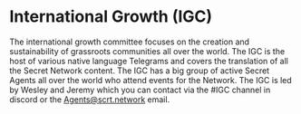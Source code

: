 # International Growth (IGC)

The international growth committee focuses on the creation and sustainability of grassroots communities all over the world. The IGC is the host of various native language Telegrams and covers the translation of all the Secret Network content. The IGC has a big group of active Secret Agents all over the world who attend events for the Network. The IGC is led by Wesley and Jeremy which you can contact via the #IGC channel in discord or the Agents@scrt.network email.
